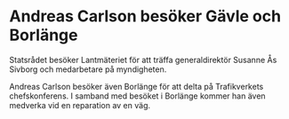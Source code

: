 # Andreas Carlson besöker Gävle och Borlänge

Statsrådet besöker Lantmäteriet för att träffa generaldirektör Susanne Ås Sivborg och medarbetare på myndigheten.

Andreas Carlson besöker även Borlänge för att delta på Trafikverkets chefskonferens. I samband med besöket i Borlänge kommer han även medverka vid en reparation av en väg.
